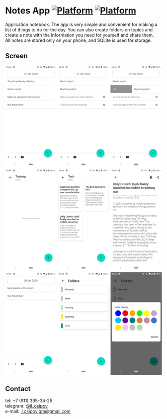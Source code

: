 Notes App
[![Platform](https://img.shields.io/badge/platform-kotlin-yellow.svg)](https://kotlinlang.ru/)
[![Platform](https://img.shields.io/badge/platform-android-green.svg)](http://developer.android.com/index.html)
===============================================================================================================

Application notebook. The app is very simple and convenient for making a list of things to do for the day.
You can also create folders on topics and create a note with the information you need for yourself and
share them.  
All notes are stored only on your phone, and SQLite is used for storage.

Screen
------
![sample](./image/screen_notes_app_first.png)  
![sample](./image/screen_notes_app_second.png)  
![sample](./image/screen_notes_app_third.png)

Contact
-------
tel: +7 (911) 395-34-25  
telegram: [@il_osipov](https://t.me/il_osipov)  
e-mail: il.osipov.gm@gmail.com